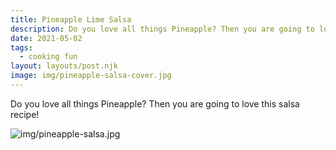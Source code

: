 ```yaml
---
title: Pineapple Lime Salsa
description: Do you love all things Pineapple? Then you are going to love this salsa recipe!
date: 2021-05-02
tags:
  - cooking fun
layout: layouts/post.njk
image: img/pineapple-salsa-cover.jpg
---
```


Do you love all things Pineapple? Then you are going to love this salsa recipe!

![img/pineapple-salsa.jpg](../../img/pineapple-salsa.jpg "recipe for pineapple salsa")
